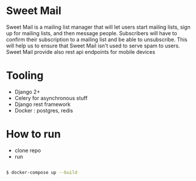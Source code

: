 # Sweet Mail

Sweet Mail is a mailing list manager that will let users start
mailing lists, sign up for mailing lists, and then message people. Subscribers will have to
confirm their subscription to a mailing list and be able to unsubscribe. This will help us to
ensure that Sweet Mail isn't used to serve spam to users. Sweet Mail provide also rest api endpoints
for mobile devices

# Tooling

* Django 2+
* Celery for asynchronous stuff
* Django rest framework
* Docker : postgres, redis
  
# How to run

* clone repo
* run

```bash

$ docker-compose up --build

```